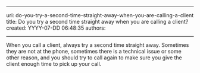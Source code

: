 

---
uri: do-you-try-a-second-time-straight-away-when-you-are-calling-a-client
title: Do you try a second time straight away when you are calling a client?
created: YYYY-07-DD 06:48:35
authors:

---




<span class='intro'> When you call a client, always try a second time straight away. Sometimes they are not at the phone, sometimes there is a technical issue or some other reason, and you should try to call again to make sure you give the client enough time to pick up your call.  </span>




